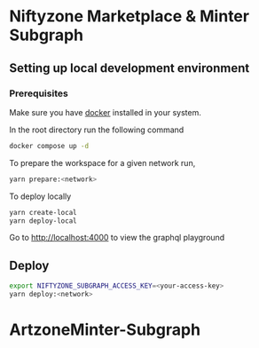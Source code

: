 # Niftyzone Marketplace & Minter Subgraph

## Setting up local development environment

### Prerequisites

Make sure you have [docker](https://docs.docker.com/engine/install) installed in your system.

In the root directory run the following command

```bash
docker compose up -d
```

To prepare the workspace for a given network run,

```bash
yarn prepare:<network>
```

To deploy locally

```bash
yarn create-local
yarn deploy-local
```

Go to [http://localhost:4000](http://localhost:4000) to view the graphql playground

## Deploy

```bash
export NIFTYZONE_SUBGRAPH_ACCESS_KEY=<your-access-key>
yarn deploy:<network>
```
# ArtzoneMinter-Subgraph

